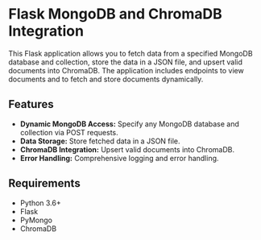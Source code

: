 # Flask MongoDB and ChromaDB Integration

This Flask application allows you to fetch data from a specified MongoDB database and collection, store the data in a JSON file, and upsert valid documents into ChromaDB. The application includes endpoints to view documents and to fetch and store documents dynamically.

## Features

- **Dynamic MongoDB Access:** Specify any MongoDB database and collection via POST requests.
- **Data Storage:** Store fetched data in a JSON file.
- **ChromaDB Integration:** Upsert valid documents into ChromaDB.
- **Error Handling:** Comprehensive logging and error handling.

## Requirements

- Python 3.6+
- Flask
- PyMongo
- ChromaDB

